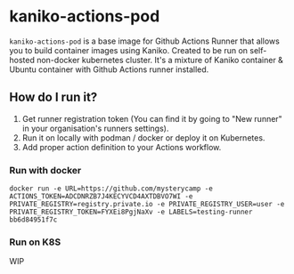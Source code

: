 # kaniko-actions-pod

`kaniko-actions-pod` is a base image for Github Actions Runner that allows you to build container images using Kaniko. Created to be run on self-hosted non-docker kubernetes cluster. It's a mixture of Kaniko container & Ubuntu container with Github Actions runner installed.

## How do I run it?
1. Get runner registration token (You can find it by going to "New runner" in your organisation's runners settings).
2. Run it on locally with podman / docker or deploy it on Kubernetes.
3. Add proper action definition to your Actions workflow.

### Run with docker

```
docker run -e URL=https://github.com/mysterycamp -e ACTIONS_TOKEN=ADCDNRZB7J4KECYVCD4AXTDBVO7WI -e PRIVATE_REGISTRY=registry.private.io -e PRIVATE_REGISTRY_USER=user -e PRIVATE_REGISTRY_TOKEN=FYXEi8PgjNaXv -e LABELS=testing-runner bb6d84951f7c
```

### Run on K8S
WIP
